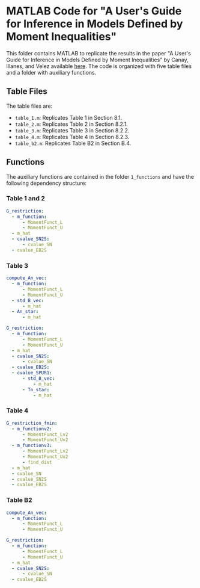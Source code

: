 # MATLAB Code for "A User's Guide for Inference in Models Defined by Moment Inequalities"

This folder contains MATLAB to replicate the results in the paper "A User's Guide for Inference in Models Defined by Moment Inequalities" by Canay, Illanes, and Velez available [here](https://www.amilcarvelez.com/working_paper/guide_mi/). The code is organized with five table files and a folder with auxiliary functions.

## Table Files

The table files are:

- `table_1.m`: Replicates Table 1 in Section 8.1.
- `table_2.m`: Replicates Table 2 in Section 8.2.1.
- `table_3.m`: Replicates Table 3 in Section 8.2.2.
- `table_4.m`: Replicates Table 4 in Section 8.2.3.
- `table_b2.m`: Replicates Table B2 in Section B.4.

## Functions

The auxiliary functions are contained in the folder `1_functions` and have the following dependency structure:

### Table 1 and 2

```yaml
G_restriction:
  - m_function:
      - MomentFunct_L
      - MomentFunct_U
  - m_hat
  - cvalue_SN2S:
      - cvalue_SN
  - cvalue_EB2S
```

### Table 3

```yaml
compute_An_vec:
  - m_function:
      - MomentFunct_L
      - MomentFunct_U
  - std_B_vec:
      - m_hat
  - An_star:
      - m_hat

G_restriction:
  - m_function:
      - MomentFunct_L
      - MomentFunct_U
  - m_hat
  - cvalue_SN2S:
      - cvalue_SN
  - cvalue_EB2S:
  - cvalue_SPUR1:
      - std_B_vec:
          - m_hat
      - Tn_star:
          - m_hat
```

### Table 4

```yaml
G_restriction_fmin:
  - m_functionv2:
      - MomentFunct_Lv2
      - MomentFunct_Uv2
  - m_functionv3:
      - MomentFunct_Lv2
      - MomentFunct_Uv2
      - find_dist
  - m_hat
  - cvalue_SN
  - cvalue_SN2S
  - cvalue_EB2S
```

### Table B2

```yaml
compute_An_vec:
  - m_function:
      - MomentFunct_L
      - MomentFunct_U

G_restriction:
  - m_function:
      - MomentFunct_L
      - MomentFunct_U
  - m_hat
  - cvalue_SN2S:
      - cvalue_SN
  - cvalue_EB2S
```
